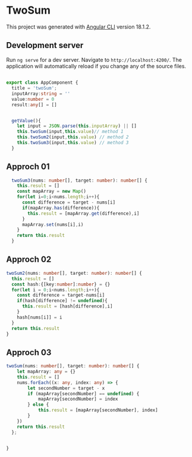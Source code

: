 # TwoSum

This project was generated with [Angular CLI](https://github.com/angular/angular-cli) version 18.1.2.

## Development server

Run `ng serve` for a dev server. Navigate to `http://localhost:4200/`. The application will automatically reload if you change any of the source files.
##
```ts
export class AppComponent {
  title = 'twoSum';
  inputArray:string = ''
  value:number = 0
  result:any[] = []


  getValue(){
    let input = JSON.parse(this.inputArray) || []
    this.twoSum(input,this.value)// method 1
    this.twoSum2(input,this.value) // method 2
    this.twoSum3(input,this.value) // method 3
  } 
```
## Approch 01
```ts
  twoSum3(nums: number[], target: number): number[] {
    this.result = []
    const mapArray = new Map()
    for(let i=0;i<nums.length;i++){
      const difference = target - nums[i]
      if(mapArray.has(difference)){
        this.result = [mapArray.get(difference),i]
      }
      mapArray.set(nums[i],i)
    }
    return this.result
  }
```
## Approch 02
  ```ts
twoSum2(nums: number[], target: number): number[] {
    this.result = []
    const hash:{[key:number]:number} = {}
    for(let i = 0;i<nums.length;i++){
      const difference = target-nums[i]
      if(hash[difference] != undefined){
        this.result = [hash[difference],i]
      }
      hash[nums[i]] = i
    }
    return this.result
  }
```
## Approch 03
```ts  
twoSum(nums: number[], target: number): number[] {
    let mapArray: any = {}
    this.result = []
    nums.forEach((x: any, index: any) => {
        let secondNumber = target - x
        if (mapArray[secondNumber] == undefined) {
            mapArray[secondNumber] = index
        } else {
            this.result = [mapArray[secondNumber], index]
        }
    })
    return this.result
  };


}
```
